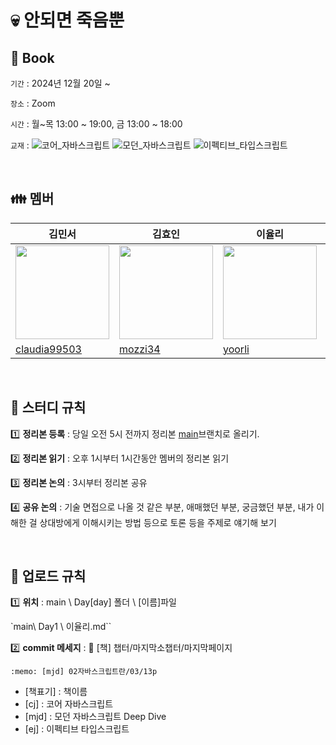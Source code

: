 # 💀 안되면 죽음뿐

## 📖 Book

`기간` : 2024년 12월 20일 ~

`장소` : Zoom

`시간` : 월~목 13:00 ~ 19:00, 금 13:00 ~ 18:00

`교재` :
![코어_자바스크립트](https://img.shields.io/badge/코어_자바스크립트-green.svg)
![모던_자바스크립트](https://img.shields.io/badge/모던_자바스크립트-yellow.svg)
![이펙티브_타입스크립트](https://img.shields.io/badge/이펙티브_타입스크립트-blue.svg)

<br>

## 👪 멤버

| 김민서                                                                           | 김효인                                                                           | 이율리                                                                          | 박명준                                                                           | 임송이                                                                           |
| -------------------------------------------------------------------------------- | -------------------------------------------------------------------------------- | ------------------------------------------------------------------------------- | -------------------------------------------------------------------------------- | -------------------------------------------------------------------------------- |
| <img src="https://avatars.githubusercontent.com/u/101076926?v=4" width="150px"/> | <img src="https://avatars.githubusercontent.com/u/160555885?v=4" width="150px"/> | <img src="https://avatars.githubusercontent.com/u/57631151?v=4" width="150px"/> | <img src="https://avatars.githubusercontent.com/u/103097363?v=4" width="150px"/> | <img src="https://avatars.githubusercontent.com/u/126642292?v=4" width="150px"/> |
| [claudia99503](https://github.com/claudia99503)                                  | [mozzi34](https://github.com/mozzi34)                                            | [yoorli](https://github.com/yoorli)                                             | [mjpark-k](https://github.com/mjpark-k)                                          | [Amber Im](https://github.com/Im-amberIm)                                        |

<br>

## 📄 스터디 규칙

1️⃣ **정리본 등록** : 당일 오전 5시 전까지 정리본 [main](https://github.com/only-death/Book)브랜치로 올리기.

2️⃣ **정리본 읽기** : 오후 1시부터 1시간동안 멤버의 정리본 읽기

3️⃣ **정리본 논의** : 3시부터 정리본 공유

4️⃣ **공유 논의** : 기술 면접으로 나올 것 같은 부분, 애매했던 부분, 궁금했던 부분, 내가 이해한 걸 상대방에게 이해시키는 방법 등으로 토론 등을 주제로 얘기해 보기

<br>

## 📄 업로드 규칙

1️⃣ **위치** : main \ Day[day] 폴더 \ [이름]파일

`main\ Day1 \ 이율리.md``

2️⃣ **commit 메세지** : :memo: [책] 챕터/마지막소챕터/마지막페이지

`:memo: [mjd] 02자바스크립트란/03/13p`

- [책표기] : 책이름
- [cj] : 코어 자바스크립트
- [mjd] : 모던 자바스크립트 Deep Dive
- [ej] : 이펙티브 타입스크립트 
